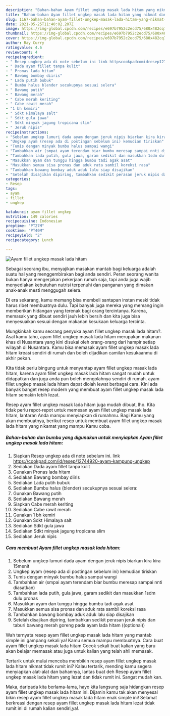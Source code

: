 ```yaml
---
description: "Bahan-bahan Ayam fillet ungkep masak lada hitam yang nikmat dan Mudah Dibuat"
title: "Bahan-bahan Ayam fillet ungkep masak lada hitam yang nikmat dan Mudah Dibuat"
slug: 1167-bahan-bahan-ayam-fillet-ungkep-masak-lada-hitam-yang-nikmat-dan-mudah-dibuat
date: 2021-05-25T11:40:02.207Z
image: https://img-global.cpcdn.com/recipes/e697b7952c2ecd75/680x482cq70/ayam-fillet-ungkep-masak-lada-hitam-foto-resep-utama.jpg
thumbnail: https://img-global.cpcdn.com/recipes/e697b7952c2ecd75/680x482cq70/ayam-fillet-ungkep-masak-lada-hitam-foto-resep-utama.jpg
cover: https://img-global.cpcdn.com/recipes/e697b7952c2ecd75/680x482cq70/ayam-fillet-ungkep-masak-lada-hitam-foto-resep-utama.jpg
author: Ray Curry
ratingvalue: 4.6
reviewcount: 4
recipeingredient:
- " Resep ungkep ada di note sebelum ini link httpscookpadcomidresep12744920ayamkampungungkep"
- " Dada ayam fillet tanpa kulit"
- " Pronas lada hitam"
- " Bawang bombay diiris"
- " Lada putih bubuk"
- " Bumbu halus blender secukupnya sesuai selera"
- " Bawang putih"
- " Bawang merah"
- " Cabe merah keriting"
- " Cabe rawit merah"
- "1 bh kemiri"
- " Sdkt Himalaya salt"
- " Sdkt gula jawa"
- " Sdkt minyak jagung tropicana slim"
- " Jeruk nipis"
recipeinstructions:
- "Sebelum ungkep lumuri dada ayam dengan jeruk nipis biarkan kira kira 15menit"
- "Ungkep ayam (resep ada di postingan sebelum ini) kemudian tiriskan"
- "Tumis dengan minyak bumbu halus sampai wangi"
- "Tambahkan air (smpai ayam terendam biar bumbu meresap sampai nnti diasatkan)"
- "Tambahkan lada putih, gula jawa, garam sedikit dan masukkan 1sdm dulu pronas"
- "Masukkan ayam dan tunggu hingga bumbu tadi agak asat"
- "Masukkan semua sisa pronas dan aduk rata sambil koreksi rasa"
- "Tambahkan bawang bombay aduk aduk lalu siap disajikan"
- "Setelah disajikan dipiring, tambahkan sedikit perasan jeruk nipis dan taburi bawang merah goreng pada ayam lada hitam ((optional))"
categories:
- Resep
tags:
- ayam
- fillet
- ungkep

katakunci: ayam fillet ungkep 
nutrition: 149 calories
recipecuisine: Indonesian
preptime: "PT27M"
cooktime: "PT40M"
recipeyield: "2"
recipecategory: Lunch

---
```



![Ayam fillet ungkep masak lada hitam](https://img-global.cpcdn.com/recipes/e697b7952c2ecd75/680x482cq70/ayam-fillet-ungkep-masak-lada-hitam-foto-resep-utama.jpg)

Sebagai seorang ibu, menyajikan masakan mantab bagi keluarga adalah suatu hal yang menggembirakan bagi anda sendiri. Peran seorang  wanita bukan hanya mengerjakan pekerjaan rumah saja, tapi anda juga wajib menyediakan kebutuhan nutrisi terpenuhi dan panganan yang dimakan anak-anak mesti menggugah selera.

Di era  sekarang, kamu memang bisa membeli santapan instan meski tidak harus ribet membuatnya dulu. Tapi banyak juga mereka yang memang ingin memberikan hidangan yang terenak bagi orang tercintanya. Karena, memasak yang dibuat sendiri jauh lebih bersih dan kita juga bisa menyesuaikan sesuai dengan makanan kesukaan keluarga tercinta. 



Mungkinkah kamu seorang penyuka ayam fillet ungkep masak lada hitam?. Asal kamu tahu, ayam fillet ungkep masak lada hitam merupakan makanan khas di Nusantara yang kini disukai oleh orang-orang dari hampir setiap wilayah di Nusantara. Kamu bisa memasak ayam fillet ungkep masak lada hitam kreasi sendiri di rumah dan boleh dijadikan camilan kesukaanmu di akhir pekan.

Kita tidak perlu bingung untuk menyantap ayam fillet ungkep masak lada hitam, karena ayam fillet ungkep masak lada hitam sangat mudah untuk didapatkan dan juga anda pun boleh mengolahnya sendiri di rumah. ayam fillet ungkep masak lada hitam dapat diolah lewat berbagai cara. Kini ada banyak banget resep modern yang membuat ayam fillet ungkep masak lada hitam semakin lebih lezat.

Resep ayam fillet ungkep masak lada hitam juga mudah dibuat, lho. Kita tidak perlu repot-repot untuk memesan ayam fillet ungkep masak lada hitam, lantaran Anda mampu menyiapkan di rumahmu. Bagi Kamu yang akan membuatnya, berikut resep untuk membuat ayam fillet ungkep masak lada hitam yang nikamat yang mampu Kamu coba.

<!--inarticleads1-->

##### Bahan-bahan dan bumbu yang digunakan untuk menyiapkan Ayam fillet ungkep masak lada hitam:

1. Siapkan  Resep ungkep ada di note sebelum ini. link https://cookpad.com/id/resep/12744920-ayam-kampung-ungkep
1. Sediakan  Dada ayam fillet tanpa kulit
1. Gunakan  Pronas lada hitam
1. Sediakan  Bawang bombay diiris
1. Sediakan  Lada putih bubuk
1. Sediakan  Bumbu halus (blender) secukupnya sesuai selera:
1. Gunakan  Bawang putih
1. Sediakan  Bawang merah
1. Siapkan  Cabe merah keriting
1. Sediakan  Cabe rawit merah
1. Gunakan 1 bh kemiri
1. Gunakan  Sdkt Himalaya salt
1. Sediakan  Sdkt gula jawa
1. Sediakan  Sdkt minyak jagung tropicana slim
1. Sediakan  Jeruk nipis




<!--inarticleads2-->

##### Cara membuat Ayam fillet ungkep masak lada hitam:

1. Sebelum ungkep lumuri dada ayam dengan jeruk nipis biarkan kira kira 15menit
1. Ungkep ayam (resep ada di postingan sebelum ini) kemudian tiriskan
1. Tumis dengan minyak bumbu halus sampai wangi
1. Tambahkan air (smpai ayam terendam biar bumbu meresap sampai nnti diasatkan)
1. Tambahkan lada putih, gula jawa, garam sedikit dan masukkan 1sdm dulu pronas
1. Masukkan ayam dan tunggu hingga bumbu tadi agak asat
1. Masukkan semua sisa pronas dan aduk rata sambil koreksi rasa
1. Tambahkan bawang bombay aduk aduk lalu siap disajikan
1. Setelah disajikan dipiring, tambahkan sedikit perasan jeruk nipis dan taburi bawang merah goreng pada ayam lada hitam ((optional))




Wah ternyata resep ayam fillet ungkep masak lada hitam yang mantab simple ini gampang sekali ya! Kamu semua mampu membuatnya. Cara buat ayam fillet ungkep masak lada hitam Cocok sekali buat kalian yang baru akan belajar memasak atau juga untuk kalian yang telah ahli memasak.

Tertarik untuk mulai mencoba membikin resep ayam fillet ungkep masak lada hitam nikmat tidak rumit ini? Kalau tertarik, mending kamu segera menyiapkan alat-alat dan bahannya, lantas buat deh Resep ayam fillet ungkep masak lada hitam yang lezat dan tidak rumit ini. Sangat mudah kan. 

Maka, daripada kita berlama-lama, hayo kita langsung saja hidangkan resep ayam fillet ungkep masak lada hitam ini. Dijamin kamu tak akan menyesal bikin resep ayam fillet ungkep masak lada hitam enak simple ini! Selamat berkreasi dengan resep ayam fillet ungkep masak lada hitam lezat tidak rumit ini di rumah kalian sendiri,ya!.


